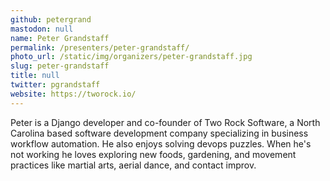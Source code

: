 ```yaml
---
github: petergrand
mastodon: null
name: Peter Grandstaff
permalink: /presenters/peter-grandstaff/
photo_url: /static/img/organizers/peter-grandstaff.jpg
slug: peter-grandstaff
title: null
twitter: pgrandstaff
website: https://tworock.io/
---
```


Peter is a Django developer and co-founder of Two Rock Software, a North Carolina based software development company specializing in business workflow automation. He also enjoys solving devops puzzles. When he's not working he loves exploring new foods, gardening, and movement practices like martial arts, aerial dance, and contact improv.
